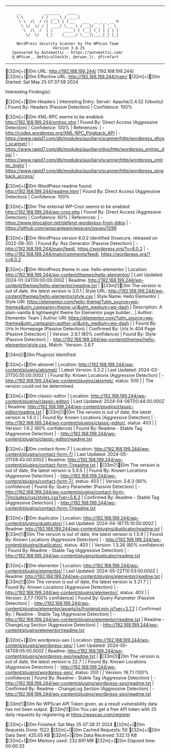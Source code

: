_______________________________________________________________
         __          _______   _____
         \ \        / /  __ \ / ____|
          \ \  /\  / /| |__) | (___   ___  __ _ _ __ ®
           \ \/  \/ / |  ___/ \___ \ / __|/ _` | '_ \
            \  /\  /  | |     ____) | (__| (_| | | | |
             \/  \/   |_|    |_____/ \___|\__,_|_| |_|

         WordPress Security Scanner by the WPScan Team
                         Version 3.8.25
       Sponsored by Automattic - https://automattic.com/
       @_WPScan_, @ethicalhack3r, @erwan_lr, @firefart
_______________________________________________________________

[32m[+][0m URL: http://192.168.199.244/ [192.168.199.244]
[32m[+][0m Effective URL: http://192.168.199.244/main/
[32m[+][0m Started: Sat May 25 07:37:58 2024

Interesting Finding(s):

[32m[+][0m Headers
 | Interesting Entry: Server: Apache/2.4.52 (Ubuntu)
 | Found By: Headers (Passive Detection)
 | Confidence: 100%

[32m[+][0m XML-RPC seems to be enabled: http://192.168.199.244/xmlrpc.php
 | Found By: Direct Access (Aggressive Detection)
 | Confidence: 100%
 | References:
 |  - http://codex.wordpress.org/XML-RPC_Pingback_API
 |  - https://www.rapid7.com/db/modules/auxiliary/scanner/http/wordpress_ghost_scanner/
 |  - https://www.rapid7.com/db/modules/auxiliary/dos/http/wordpress_xmlrpc_dos/
 |  - https://www.rapid7.com/db/modules/auxiliary/scanner/http/wordpress_xmlrpc_login/
 |  - https://www.rapid7.com/db/modules/auxiliary/scanner/http/wordpress_pingback_access/

[32m[+][0m WordPress readme found: http://192.168.199.244/readme.html
 | Found By: Direct Access (Aggressive Detection)
 | Confidence: 100%

[32m[+][0m The external WP-Cron seems to be enabled: http://192.168.199.244/wp-cron.php
 | Found By: Direct Access (Aggressive Detection)
 | Confidence: 60%
 | References:
 |  - https://www.iplocation.net/defend-wordpress-from-ddos
 |  - https://github.com/wpscanteam/wpscan/issues/1299

[32m[+][0m WordPress version 6.0.2 identified (Insecure, released on 2022-08-30).
 | Found By: Rss Generator (Passive Detection)
 |  - http://192.168.199.244/main/feed/, <generator>https://wordpress.org/?v=6.0.2</generator>
 |  - http://192.168.199.244/main/comments/feed/, <generator>https://wordpress.org/?v=6.0.2</generator>

[32m[+][0m WordPress theme in use: hello-elementor
 | Location: http://192.168.199.244/wp-content/themes/hello-elementor/
 | Last Updated: 2024-01-24T00:00:00.000Z
 | Readme: http://192.168.199.244/wp-content/themes/hello-elementor/readme.txt
 | [33m[!][0m The version is out of date, the latest version is 3.0.1
 | Style URL: http://192.168.199.244/wp-content/themes/hello-elementor/style.css
 | Style Name: Hello Elementor
 | Style URI: https://elementor.com/hello-theme/?utm_source=wp-themes&utm_campaign=theme-uri&utm_medium=wp-dash
 | Description: A plain-vanilla & lightweight theme for Elementor page builder...
 | Author: Elementor Team
 | Author URI: https://elementor.com/?utm_source=wp-themes&utm_campaign=author-uri&utm_medium=wp-dash
 |
 | Found By: Urls In Homepage (Passive Detection)
 | Confirmed By: Urls In 404 Page (Passive Detection)
 |
 | Version: 2.6.1 (80% confidence)
 | Found By: Style (Passive Detection)
 |  - http://192.168.199.244/wp-content/themes/hello-elementor/style.css, Match: 'Version: 2.6.1'


[34m[i][0m Plugin(s) Identified:

[32m[+][0m akismet
 | Location: http://192.168.199.244/wp-content/plugins/akismet/
 | Latest Version: 5.3.2
 | Last Updated: 2024-03-21T00:55:00.000Z
 |
 | Found By: Known Locations (Aggressive Detection)
 |  - http://192.168.199.244/wp-content/plugins/akismet/, status: 500
 |
 | The version could not be determined.

[32m[+][0m classic-editor
 | Location: http://192.168.199.244/wp-content/plugins/classic-editor/
 | Last Updated: 2024-04-06T00:44:00.000Z
 | Readme: http://192.168.199.244/wp-content/plugins/classic-editor/readme.txt
 | [33m[!][0m The version is out of date, the latest version is 1.6.3
 |
 | Found By: Known Locations (Aggressive Detection)
 |  - http://192.168.199.244/wp-content/plugins/classic-editor/, status: 403
 |
 | Version: 1.6.2 (80% confidence)
 | Found By: Readme - Stable Tag (Aggressive Detection)
 |  - http://192.168.199.244/wp-content/plugins/classic-editor/readme.txt

[32m[+][0m contact-form-7
 | Location: http://192.168.199.244/wp-content/plugins/contact-form-7/
 | Last Updated: 2024-05-21T08:43:00.000Z
 | Readme: http://192.168.199.244/wp-content/plugins/contact-form-7/readme.txt
 | [33m[!][0m The version is out of date, the latest version is 5.9.5
 |
 | Found By: Known Locations (Aggressive Detection)
 |  - http://192.168.199.244/wp-content/plugins/contact-form-7/, status: 403
 |
 | Version: 5.6.3 (90% confidence)
 | Found By: Query Parameter (Passive Detection)
 |  - http://192.168.199.244/wp-content/plugins/contact-form-7/includes/css/styles.css?ver=5.6.3
 | Confirmed By: Readme - Stable Tag (Aggressive Detection)
 |  - http://192.168.199.244/wp-content/plugins/contact-form-7/readme.txt

[32m[+][0m duplicator
 | Location: http://192.168.199.244/wp-content/plugins/duplicator/
 | Last Updated: 2024-04-18T15:10:00.000Z
 | Readme: http://192.168.199.244/wp-content/plugins/duplicator/readme.txt
 | [33m[!][0m The version is out of date, the latest version is 1.5.9
 |
 | Found By: Known Locations (Aggressive Detection)
 |  - http://192.168.199.244/wp-content/plugins/duplicator/, status: 403
 |
 | Version: 1.3.26 (80% confidence)
 | Found By: Readme - Stable Tag (Aggressive Detection)
 |  - http://192.168.199.244/wp-content/plugins/duplicator/readme.txt

[32m[+][0m elementor
 | Location: http://192.168.199.244/wp-content/plugins/elementor/
 | Last Updated: 2024-05-22T10:53:00.000Z
 | Readme: http://192.168.199.244/wp-content/plugins/elementor/readme.txt
 | [33m[!][0m The version is out of date, the latest version is 3.21.7
 |
 | Found By: Known Locations (Aggressive Detection)
 |  - http://192.168.199.244/wp-content/plugins/elementor/, status: 403
 |
 | Version: 3.7.7 (100% confidence)
 | Found By: Query Parameter (Passive Detection)
 |  - http://192.168.199.244/wp-content/plugins/elementor/assets/js/frontend.min.js?ver=3.7.7
 | Confirmed By:
 |  Readme - Stable Tag (Aggressive Detection)
 |   - http://192.168.199.244/wp-content/plugins/elementor/readme.txt
 |  Readme - ChangeLog Section (Aggressive Detection)
 |   - http://192.168.199.244/wp-content/plugins/elementor/readme.txt

[32m[+][0m wordpress-seo
 | Location: http://192.168.199.244/wp-content/plugins/wordpress-seo/
 | Last Updated: 2024-05-14T08:05:00.000Z
 | Readme: http://192.168.199.244/wp-content/plugins/wordpress-seo/readme.txt
 | [33m[!][0m The version is out of date, the latest version is 22.7
 |
 | Found By: Known Locations (Aggressive Detection)
 |  - http://192.168.199.244/wp-content/plugins/wordpress-seo/, status: 200
 |
 | Version: 19.7.1 (100% confidence)
 | Found By: Readme - Stable Tag (Aggressive Detection)
 |  - http://192.168.199.244/wp-content/plugins/wordpress-seo/readme.txt
 | Confirmed By: Readme - ChangeLog Section (Aggressive Detection)
 |  - http://192.168.199.244/wp-content/plugins/wordpress-seo/readme.txt

[33m[!][0m No WPScan API Token given, as a result vulnerability data has not been output.
[33m[!][0m You can get a free API token with 25 daily requests by registering at https://wpscan.com/register

[32m[+][0m Finished: Sat May 25 07:38:31 2024
[32m[+][0m Requests Done: 1522
[32m[+][0m Cached Requests: 50
[32m[+][0m Data Sent: 425.05 KB
[32m[+][0m Data Received: 532.13 KB
[32m[+][0m Memory used: 232.691 MB
[32m[+][0m Elapsed time: 00:00:33
